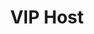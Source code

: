 ---
title: VIP Host  
description: We are seeking a charismatic and customer-focused VIP Host to provide exclusive experiences for our high-profile guests, ensuring top-tier service and a premium nightclub atmosphere.  
pubDate: 2024-05-01  
remote: false  
type: Full Time  
category: Hospitality  
---